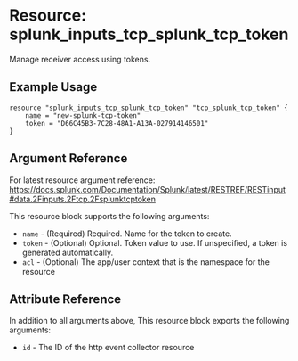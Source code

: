# Resource: splunk_inputs_tcp_splunk_tcp_token
Manage receiver access using tokens.

## Example Usage
```
resource "splunk_inputs_tcp_splunk_tcp_token" "tcp_splunk_tcp_token" {
    name = "new-splunk-tcp-token"
    token = "D66C45B3-7C28-48A1-A13A-027914146501"
}
```

## Argument Reference
For latest resource argument reference: https://docs.splunk.com/Documentation/Splunk/latest/RESTREF/RESTinput#data.2Finputs.2Ftcp.2Fsplunktcptoken

This resource block supports the following arguments:
* `name` - (Required) Required. Name for the token to create.
* `token` - (Optional) Optional. Token value to use. If unspecified, a token is generated automatically.
* `acl` - (Optional) The app/user context that is the namespace for the resource

## Attribute Reference
In addition to all arguments above, This resource block exports the following arguments:

* `id` - The ID of the http event collector resource
